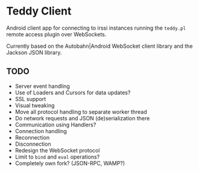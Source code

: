 Teddy Client
============

Android client app for connecting to irssi instances running the `teddy.pl` remote access plugin over WebSockets.

Currently based on the Autobahn|Android WebSocket client library and the Jackson JSON library.

TODO
----
- Server event handling
 - Use of Loaders and Cursors for data updates?
- SSL support
- Visual tweaking
- Move all protocol handling to separate worker thread
 - Do network requests and JSON (de)serialization there
 - Communication using Handlers?
- Connection handling
 - Reconnection
 - Disconnection
- Redesign the WebSocket protocol
 - Limit to `bind` and `eval` operations?
 - Completely own fork? (JSON-RPC, WAMP?)